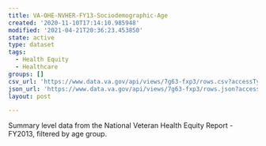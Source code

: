 ```yaml
---
title: VA-OHE-NVHER-FY13-Sociodemographic-Age
created: '2020-11-10T17:14:10.985948'
modified: '2021-04-21T20:36:23.453850'
state: active
type: dataset
tags:
  - Health Equity
  - Healthcare
groups: []
csv_url: 'https://www.data.va.gov/api/views/7g63-fxp3/rows.csv?accessType=DOWNLOAD'
json_url: 'https://www.data.va.gov/api/views/7g63-fxp3/rows.json?accessType=DOWNLOAD'
layout: post

---
```

Summary level data from the National Veteran Health Equity Report - FY2013, filtered by age group.
